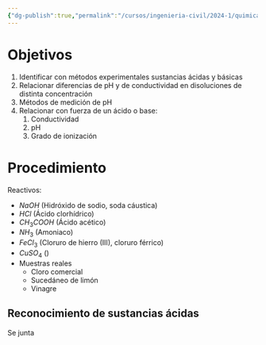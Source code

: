 ```yaml
---
{"dg-publish":true,"permalink":"/cursos/ingenieria-civil/2024-1/quimica-para-ingenieria/00-laboratorios/lab-4/apunte-laboratorio-acido-base/","tags":["CE3QIM100E"]}
---
```


# Objetivos
1. Identificar con métodos experimentales sustancias ácidas y básicas
2. Relacionar diferencias de pH y de conductividad en disoluciones de distinta concentración
3. Métodos de medición de pH
4. Relacionar con fuerza de un ácido o base:
	1. Conductividad
	2. pH
	3. Grado de ionización
# Procedimiento

Reactivos:

- $NaOH$ (Hidróxido de sodio, soda cáustica)
- $HCl$ (Ácido clorhídrico)
- $CH_{3}COOH$ (Ácido acético)
- $NH_{3}$ (Amoniaco)
- $FeCl_{3}$ (Cloruro de hierro (III), cloruro férrico)
- $CuSO_{4}$ ()
- Muestras reales
	- Cloro comercial
	- Sucedáneo de limón
	- Vinagre
## Reconocimiento de sustancias ácidas

Se junta 
